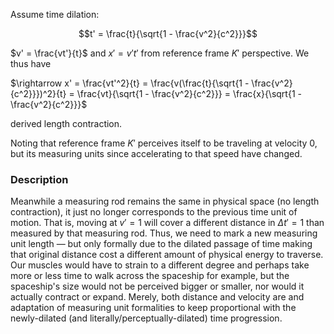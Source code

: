 Assume time dilation:

$$t' = \frac{t}{\sqrt{1 - \frac{v^2}{c^2}}}$$

$v' = \frac{vt'}{t}$ and $x' = v't'$ from reference frame $K'$ perspective. We thus have

$\rightarrow x' = \frac{vt'^2}{t} = \frac{v(\frac{t}{\sqrt{1 - \frac{v^2}{c^2}}})^2}{t} = \frac{vt}{\sqrt{1 - \frac{v^2}{c^2}}} = \frac{x}{\sqrt{1 - \frac{v^2}{c^2}}}$

derived length contraction.

Noting that reference frame $K'$ perceives itself to be traveling at velocity $0$, but its measuring units since accelerating to that speed have changed.

### Description

Meanwhile a measuring rod remains the same in physical space (no length contraction), it just no longer corresponds to the previous time unit of motion. That is, moving at $v'=1$ will cover a different distance in $\Delta t'=1$ than measured by that measuring rod. Thus, we need to mark a new measuring unit length —  but only formally due to the dilated passage of time making that original distance cost a different amount of physical energy to traverse. Our muscles would have to strain to a different degree and perhaps take more or less time to walk across the spaceship for example, but the spaceship's size would not be perceived bigger or smaller, nor would it actually contract or expand. Merely, both distance and velocity are and adaptation of measuring unit formalities to keep proportional with the newly-dilated (and literally/perceptually-dilated) time progression.
